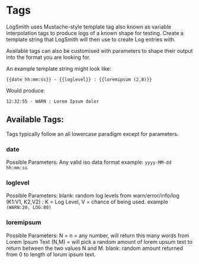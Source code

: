 # Tags

LogSmith uses Mustache-style template tag also known as variable interpolation tags to produce logs of a known shape for testing.
Create a template string that LogSmith will then use to create Log entries with.

Available tags can also be customised with parameters to shape their output into the format you are looking for.

An example template string might look like:
```
{{date hh:mm:ss}} - {{loglevel}} : {{loremipsum (2,8)}}
```
Would produce: 
```
12:32:55 - WARN : Lorem Ipsum dolor
```


## Available Tags:
Tags typically follow an all lowercase paradigm except for parameters.
### date
Possible Parameters:
Any valid iso data format
example: `yyyy-MM-dd hh:mm:ss`

### loglevel
Possible Parameters:
blank: random log levels from warn/error/info/log
(K1:V1, K2,V2) : K = Log Level, V = chance of being used.
example `(WARN:20, LOG:80)`

### loremipsum
Possible Parameters:
N = n = any number, will return this many words from Lorem Ipsum Text
(N,M) = will pick a random amount of lorem upsum text to return between the two values N and M.
blank: random amount returned from 0 to length of lorum ipsum text.
